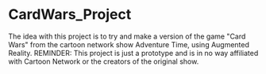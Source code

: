 # CardWars_Project

The idea with this project is to try and make a version of the game "Card Wars" from the cartoon network show Adventure Time, using Augmented Reality.
REMINDER:
This project is just a prototype and is in no way affiliated with Cartoon Network or the creators of the original show.
